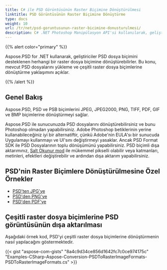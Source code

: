 ```yaml
---
title: C# ile PSD Görüntüsünün Raster Biçimine Dönüştürülmesi
linktitle: PSD Görüntüsünün Raster Biçimine Dönüştürme
type: docs
weight: 10
url: /tr/net/psd-goruntusunun-raster-bicimine-donusturulmesi/
description: C# .NET Photoshop Manipülasyon API'si kullanılarak, geliştiriciler PSD ve PSB biçimlerini JPEG, JPEG2000, PNG, TIFF, PDF, GIF ve BMP biçimlerine dönüştürebilirler.
---
```


{{% alert color="primary" %}} 

Aspose.PSD for .NET kullanarak, geliştiriciler PSD dosya biçimini desteklenen herhangi bir raster dosya biçimine dönüştürebilirler. Bu konu, mevcut PSD dosyalarını yükleme ve çeşitli raster dosya biçimlerine dönüştürme yaklaşımını açıklar.

{{% /alert %}} 
## **Genel Bakış**
Aspose.PSD, PSD ve PSB biçimlerini JPEG, JPEG2000, PNG, TIFF, PDF, GIF ve BMP biçimlerine dönüştürmeyi sağlar.

Aspose.PSD ile sunucunuzda PSD dosyalarını dönüştürebilirsiniz ve bunu Photoshop olmadan yapabilirsiniz. Adobe Photoshop betiklerinin yerine kullanabileceğiniz iyi bir alternatiftir, çünkü Adobe'nin EULA'sı bir sunucuda Uygulamayı kullanmayı ve UI'sını değiştirmeyi yasaklar. Ancak PSD Format SDK ile PSD Dosyalarının toplu dönüşümünü yapabilirsiniz. PSD biçimli dışa aktarımınız, [Salt Okunur mod](https://reference.aspose.com/psd/net/aspose.psd.imageloadoptions/psdloadoptions/properties/readonlymode) ile mükemmel pikselli olabilir veya katmanları, metinleri, efektleri değiştirebilir ve ardından dışa aktarım yapabilirsiniz.
## **PSD'nin Raster Biçimlere Dönüştürülmesine Özel Örnekler**
- [PSD'ten JPG'ye](/psd/tr/net/psd-to-jpg/)
- [PSD'den PNG'ye](/psd/tr/net/psd-to-png/)
- [PSD'den PDF'ye](/psd/tr/net/psd-to-pdf/)
## **Çeşitli raster dosya biçimlerine PSD görüntüsünün dışa aktarılması**
Aşağıdaki örnek kod, PSD'yi çeşitli raster dosya biçimlerine dönüştürmenin nasıl yapılacağını göstermektedir.

{{< gist "aspose-com-gists" "8a4c9d34ce856d1642fc7c0ce974175c" "Examples-CSharp-Aspose-Conversion-PSDToRasterImageFormats-PSDToRasterImageFormats.cs" >}}
